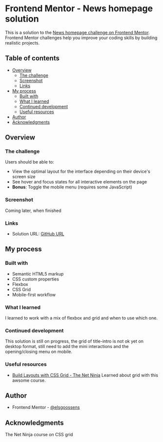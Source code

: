 # Frontend Mentor - News homepage solution

This is a solution to the [News homepage challenge on Frontend Mentor](https://www.frontendmentor.io/challenges/news-homepage-H6SWTa1MFl). Frontend Mentor challenges help you improve your coding skills by building realistic projects. 

## Table of contents

- [Overview](#overview)
  - [The challenge](#the-challenge)
  - [Screenshot](#screenshot)
  - [Links](#links)
- [My process](#my-process)
  - [Built with](#built-with)
  - [What I learned](#what-i-learned)
  - [Continued development](#continued-development)
  - [Useful resources](#useful-resources)
- [Author](#author)
- [Acknowledgments](#acknowledgments)

## Overview

### The challenge

Users should be able to:

- View the optimal layout for the interface depending on their device's screen size
- See hover and focus states for all interactive elements on the page
- **Bonus**: Toggle the mobile menu (requires some JavaScript)

### Screenshot

Coming later, when finished

### Links

- Solution URL: [GitHub URL](https://github.com/elsgoossens/FrontendMentor-news-homepage-main.git)

## My process

### Built with

- Semantic HTML5 markup
- CSS custom properties
- Flexbox
- CSS Grid
- Mobile-first workflow

### What I learned

I learned to work with a mix of flexbox and grid and when to use which one.

### Continued development

This solution is still on progress, the grid of title-intro is not ok yet on desktop format, still need to add the mini interactions and the opening/closing menu on mobile.

### Useful resources

- [Build Layouts with CSS Grid - The Net Ninja](https://www.youtube.com/watch?v=xPuYbmmPdEM) Learned about grid with this awsome course.

## Author

- Frontend Mentor - [@elsgoossens](https://www.frontendmentor.io/profile/elsgoossens)

## Acknowledgments

The Net Ninja course on CSS grid